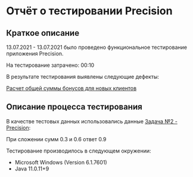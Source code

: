# Отчёт о тестировании Precision
## Краткое описание
13.07.2021 - 13.07.2021 было проведено функциональное тестирование приложения Precision.

На тестирование затрачено: 00:10

В результате тестирования выявлены следующие дефекты:

[Расчет общей суммы бонусов для новых клиентов](https://github.com/Victoria159/M3-2-2/issues/1#issue-943815016)


## Описание процесса тестирования


В качестве тестовых данных использовались данные [Задача №2 - Precision](https://github.com/netology-code/javaqa-homeworks/tree/master/programming):

При сложении сумм 0.3 и 0.6 ответ 0.9

Тестирование производилось в следующем окружении:

* Microsoft Windows (Version 6.1.7601)
* Java 11.0.11+9